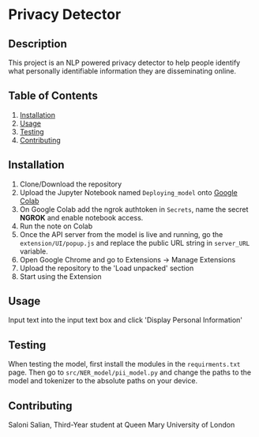 # Privacy Detector

## Description

This project is an NLP powered privacy detector to help people identify what personally identifiable information they are disseminating online.

## Table of Contents

1. [Installation](#installation)
2. [Usage](#usage)
3. [Testing](#testing)
4. [Contributing](#contributing)

## Installation

1. Clone/Download the repository
2. Upload the Jupyter Notebook named `Deploying_model` onto [Google Colab](https://colab.google)
3. On Google Colab add the ngrok authtoken in `Secrets`, name the secret __NGROK__ and enable notebook access.
4. Run the note on Colab
5. Once the API server from the model is live and running, go the `extension/UI/popup.js` and replace the public URL string in `server_URL` variable.
6. Open Google Chrome and go to Extensions -> Manage Extensions
7. Upload the repository to the 'Load unpacked' section
8. Start using the Extension

## Usage

Input text into the input text box and click 'Display Personal Information'

## Testing

When testing the model, first install the modules in the `requirments.txt` page. Then go to `src/NER_model/pii_model.py` and change the paths to the model and tokenizer to the absolute paths on your device.

## Contributing

Saloni Salian, Third-Year student at Queen Mary University of London
